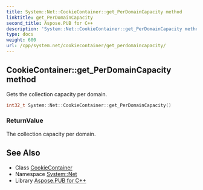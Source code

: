 ```yaml
---
title: System::Net::CookieContainer::get_PerDomainCapacity method
linktitle: get_PerDomainCapacity
second_title: Aspose.PUB for C++
description: 'System::Net::CookieContainer::get_PerDomainCapacity method. Gets the collection capacity per domain in C++.'
type: docs
weight: 600
url: /cpp/system.net/cookiecontainer/get_perdomaincapacity/
---
```

## CookieContainer::get_PerDomainCapacity method


Gets the collection capacity per domain.

```cpp
int32_t System::Net::CookieContainer::get_PerDomainCapacity()
```


### ReturnValue

The collection capacity per domain.

## See Also

* Class [CookieContainer](../)
* Namespace [System::Net](../../)
* Library [Aspose.PUB for C++](../../../)
